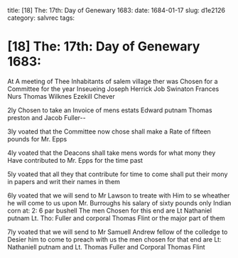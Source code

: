 title: [18] The: 17th: Day of Genewary 1683:
date: 1684-01-17
slug: d1e2126
category: salvrec
tags: 


<div markdown class="doc" id="d1e2126">


# [18] The: 17th: Day of Genewary 1683:

At A meeting of Thee Inhabitants of salem village ther was Chosen for a Committee for the year Inseueing Joseph Herrick Job Swinaton Frances Nurs Thomas Wilknes Ezekill Chever

2ly Chosen to take an Invoice of mens estats Edward putnam Thomas preston and Jacob Fuller--

3ly voated that the Committee now chose shall make a Rate of fifteen pounds for Mr. Epps

4ly voated that the Deacons shall take mens words for what mony they Have contributed to Mr. Epps for the time past

5ly voated that all they that contribute for time to come shall put their mony in papers and writ their names in them

6ly voated that we will send to Mr Lawson to treate with Him to se wheather he will come to us upon Mr. Burroughs his salary of sixty pounds only Indian corn at: 2: 6 par bushell The men Chosen for this end are Lt Nathaniel putnam Lt. Tho: Fuller and corporal Thomas Flint or the major part of them

7ly voated that we will send to Mr Samuell Andrew fellow of the colledge to Desier him to come to preach with us the men chosen for that end are Lt: Nathaniell putnam and Lt. Thomas Fuller and Corporal Thomas Flint
</div>